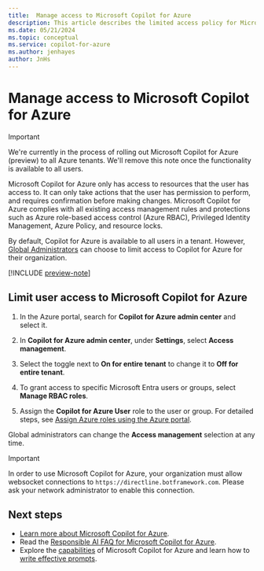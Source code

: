 ```yaml
---
title:  Manage access to Microsoft Copilot for Azure
description: This article describes the limited access policy for Microsoft Copilot for Azure.
ms.date: 05/21/2024
ms.topic: conceptual
ms.service: copilot-for-azure
ms.author: jenhayes
author: JnHs
---
```


# Manage access to Microsoft Copilot for Azure

> [!IMPORTANT]
> We're currently in the process of rolling out Microsoft Copilot for Azure (preview) to all Azure tenants. We'll remove this note once the functionality is available to all users.

Microsoft Copilot for Azure only has access to resources that the user has access to. It can only take actions that the user has permission to perform, and requires confirmation before making changes. Microsoft Copilot for Azure complies with all existing access management rules and protections such as Azure role-based access control (Azure RBAC), Privileged Identity Management, Azure Policy, and resource locks.

By default, Copilot for Azure is available to all users in a tenant. However, [Global Administrators](/entra/identity/role-based-access-control/permissions-reference#global-administrator) can choose to limit access to Copilot for Azure for their organization.

[!INCLUDE [preview-note](includes/preview-note.md)]

## Limit user access to Microsoft Copilot for Azure

1. In the Azure portal, search for **Copilot for Azure admin center** and select it.

1. In **Copilot for Azure admin center**, under **Settings**, select **Access management**.

1. Select the toggle next to **On for entire tenant** to change it to **Off for entire tenant**.

1. To grant access to specific Microsoft Entra users or groups, select **Manage RBAC roles**.

1. Assign the **Copilot for Azure User** role to the user or group. For detailed steps, see [Assign Azure roles using the Azure portal](/azure/role-based-access-control/role-assignments-portal).

Global administrators can change the **Access management** selection at any time.

> [!IMPORTANT]
> In order to use Microsoft Copilot for Azure, your organization must allow websocket connections to `https://directline.botframework.com`. Please ask your network administrator to enable this connection.



## Next steps

- [Learn more about Microsoft Copilot for Azure](overview.md).
- Read the [Responsible AI FAQ for Microsoft Copilot for Azure](responsible-ai-faq.md).
- Explore the [capabilities](capabilities.md) of Microsoft Copilot for Azure and learn how to [write effective prompts](write-effective-prompts.md).
